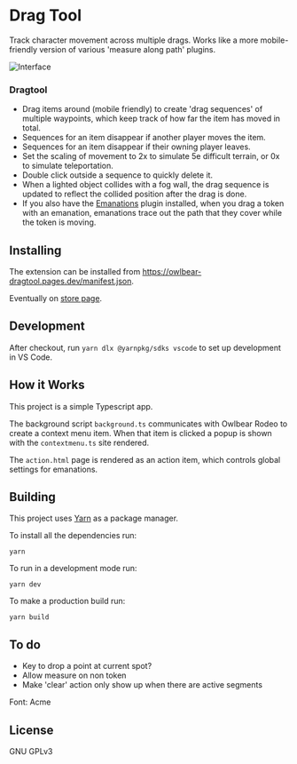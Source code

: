 # Drag Tool

Track character movement across multiple drags. Works like a more mobile-friendly version of various 'measure along path' plugins.

![Interface](./docs/header.jpg)

### Dragtool
- Drag items around (mobile friendly) to create 'drag sequences' of multiple waypoints, which keep track of how far the item has moved in total.
- Sequences for an item disappear if another player moves the item.
- Sequences for an item disappear if their owning player leaves.
- Set the scaling of movement to 2x to simulate 5e difficult terrain, or 0x to simulate teleportation.
- Double click outside a sequence to quickly delete it.
- When a lighted object collides with a fog wall, the drag sequence is updated to reflect the collided position after the drag is done.
- If you also have the [Emanations](https://github.com/desain/owlbear-emanation/tree/main) plugin installed, when you drag a token with an emanation, emanations trace out the path that they cover while the token is moving.

## Installing

The extension can be installed from https://owlbear-dragtool.pages.dev/manifest.json.

Eventually on [store page](https://extensions.owlbear.rodeo/owlbear-dragtool).

## Development

After checkout, run `yarn dlx @yarnpkg/sdks vscode` to set up development in VS Code.

## How it Works

This project is a simple Typescript app.

The background script `background.ts` communicates with Owlbear Rodeo to create a context menu item. When that item is clicked a popup is shown with the `contextmenu.ts` site rendered.

The `action.html` page is rendered as an action item, which controls global settings for emanations.

## Building

This project uses [Yarn](https://yarnpkg.com/) as a package manager.

To install all the dependencies run:

`yarn`

To run in a development mode run:

`yarn dev`

To make a production build run:

`yarn build`

## To do
- Key to drop a point at current spot?
- Allow measure on non token
- Make 'clear' action only show up when there are active segments

Font: Acme

## License

GNU GPLv3

